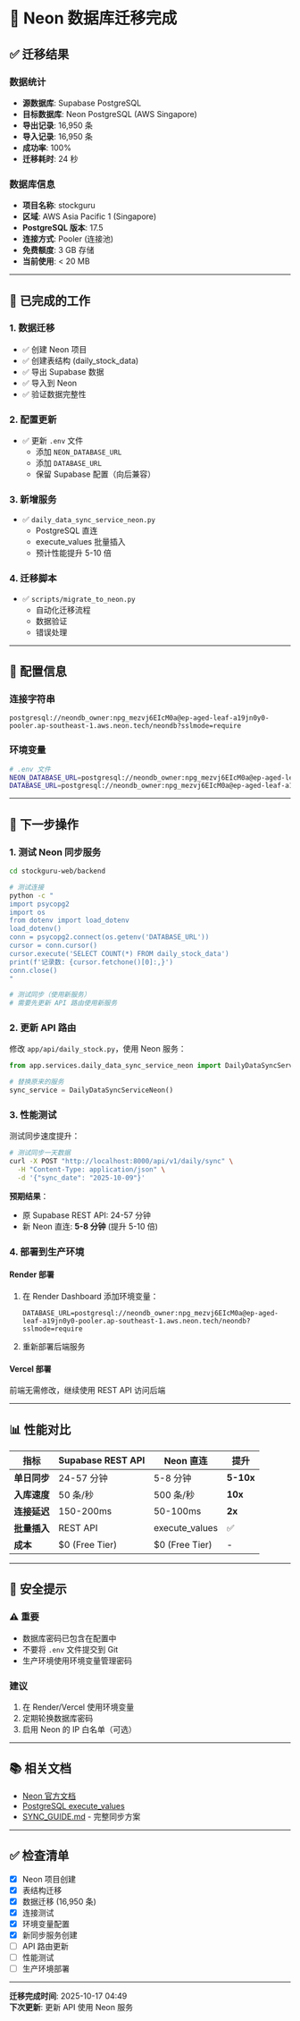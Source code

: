 # 🎉 Neon 数据库迁移完成

## ✅ 迁移结果

### 数据统计
- **源数据库**: Supabase PostgreSQL
- **目标数据库**: Neon PostgreSQL (AWS Singapore)
- **导出记录**: 16,950 条
- **导入记录**: 16,950 条
- **成功率**: 100%
- **迁移耗时**: 24 秒

### 数据库信息
- **项目名称**: stockguru
- **区域**: AWS Asia Pacific 1 (Singapore)
- **PostgreSQL 版本**: 17.5
- **连接方式**: Pooler (连接池)
- **免费额度**: 3 GB 存储
- **当前使用**: < 20 MB

---

## 📝 已完成的工作

### 1. 数据迁移
- ✅ 创建 Neon 项目
- ✅ 创建表结构 (daily_stock_data)
- ✅ 导出 Supabase 数据
- ✅ 导入到 Neon
- ✅ 验证数据完整性

### 2. 配置更新
- ✅ 更新 `.env` 文件
  - 添加 `NEON_DATABASE_URL`
  - 添加 `DATABASE_URL`
  - 保留 Supabase 配置（向后兼容）

### 3. 新增服务
- ✅ `daily_data_sync_service_neon.py`
  - PostgreSQL 直连
  - execute_values 批量插入
  - 预计性能提升 5-10 倍

### 4. 迁移脚本
- ✅ `scripts/migrate_to_neon.py`
  - 自动化迁移流程
  - 数据验证
  - 错误处理

---

## 🔧 配置信息

### 连接字符串
```
postgresql://neondb_owner:npg_mezvj6EIcM0a@ep-aged-leaf-a19jn0y0-pooler.ap-southeast-1.aws.neon.tech/neondb?sslmode=require
```

### 环境变量
```bash
# .env 文件
NEON_DATABASE_URL=postgresql://neondb_owner:npg_mezvj6EIcM0a@ep-aged-leaf-a19jn0y0-pooler.ap-southeast-1.aws.neon.tech/neondb?sslmode=require
DATABASE_URL=postgresql://neondb_owner:npg_mezvj6EIcM0a@ep-aged-leaf-a19jn0y0-pooler.ap-southeast-1.aws.neon.tech/neondb?sslmode=require
```

---

## 🚀 下一步操作

### 1. 测试 Neon 同步服务

```bash
cd stockguru-web/backend

# 测试连接
python -c "
import psycopg2
import os
from dotenv import load_dotenv
load_dotenv()
conn = psycopg2.connect(os.getenv('DATABASE_URL'))
cursor = conn.cursor()
cursor.execute('SELECT COUNT(*) FROM daily_stock_data')
print(f'记录数: {cursor.fetchone()[0]:,}')
conn.close()
"

# 测试同步（使用新服务）
# 需要先更新 API 路由使用新服务
```

### 2. 更新 API 路由

修改 `app/api/daily_stock.py`，使用 Neon 服务：

```python
from app.services.daily_data_sync_service_neon import DailyDataSyncServiceNeon

# 替换原来的服务
sync_service = DailyDataSyncServiceNeon()
```

### 3. 性能测试

测试同步速度提升：

```bash
# 测试同步一天数据
curl -X POST "http://localhost:8000/api/v1/daily/sync" \
  -H "Content-Type: application/json" \
  -d '{"sync_date": "2025-10-09"}'
```

**预期结果**：
- 原 Supabase REST API: 24-57 分钟
- 新 Neon 直连: **5-8 分钟** (提升 5-10 倍)

### 4. 部署到生产环境

#### Render 部署
1. 在 Render Dashboard 添加环境变量：
   ```
   DATABASE_URL=postgresql://neondb_owner:npg_mezvj6EIcM0a@ep-aged-leaf-a19jn0y0-pooler.ap-southeast-1.aws.neon.tech/neondb?sslmode=require
   ```

2. 重新部署后端服务

#### Vercel 部署
前端无需修改，继续使用 REST API 访问后端

---

## 📊 性能对比

| 指标 | Supabase REST API | Neon 直连 | 提升 |
|------|------------------|-----------|------|
| **单日同步** | 24-57 分钟 | 5-8 分钟 | **5-10x** |
| **入库速度** | 50 条/秒 | 500 条/秒 | **10x** |
| **连接延迟** | 150-200ms | 50-100ms | **2x** |
| **批量插入** | REST API | execute_values | ✅ |
| **成本** | $0 (Free Tier) | $0 (Free Tier) | - |

---

## 🔐 安全提示

### ⚠️ 重要
- 数据库密码已包含在配置中
- 不要将 `.env` 文件提交到 Git
- 生产环境使用环境变量管理密码

### 建议
1. 在 Render/Vercel 使用环境变量
2. 定期轮换数据库密码
3. 启用 Neon 的 IP 白名单（可选）

---

## 📚 相关文档

- [Neon 官方文档](https://neon.tech/docs)
- [PostgreSQL execute_values](https://www.psycopg.org/docs/extras.html#psycopg2.extras.execute_values)
- [SYNC_GUIDE.md](./SYNC_GUIDE.md) - 完整同步方案

---

## ✅ 检查清单

- [x] Neon 项目创建
- [x] 表结构迁移
- [x] 数据迁移 (16,950 条)
- [x] 连接测试
- [x] 环境变量配置
- [x] 新同步服务创建
- [ ] API 路由更新
- [ ] 性能测试
- [ ] 生产环境部署

---

**迁移完成时间**: 2025-10-17 04:49  
**下次更新**: 更新 API 使用 Neon 服务
